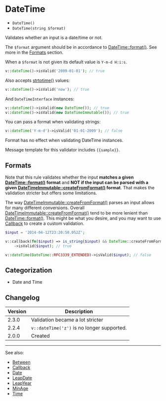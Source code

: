 # DateTime

- `DateTime()`
- `DateTime(string $format)`

Validates whether an input is a date/time or not.

The `$format` argument should be in accordance to [DateTime::format()][]. See more in the [Formats](#formats) section.

When a `$format` is not given its default value is `Y-m-d H:i:s`.

```php
v::dateTime()->isValid('2009-01-01'); // true
```

Also accepts [strtotime()](http://php.net/strtotime) values:

```php
v::dateTime()->isValid('now'); // true
```

And `DateTimeInterface` instances:

```php
v::dateTime()->isValid(new DateTime()); // true
v::dateTime()->isValid(new DateTimeImmutable()); // true
```

You can pass a format when validating strings:

```php
v::dateTime('Y-m-d')->isValid('01-01-2009'); // false
```

Format has no effect when validating DateTime instances.

Message template for this validator includes `{{sample}}`.

## Formats

Note that this rule validates whether the input **matches a given [DateTime::format()][] format** and **NOT if the input
can be parsed with a given [DateTimeImmutable::createFromFormat()][] format**. That makes the validation stricter but
offers some limitations.

The way [DateTimeImmutable::createFromFormat()][] parses an input allows for many different conversions. Overall
[DateTimeImmutable::createFromFormat()][] tend to be more lenient than [DateTime::format()][]. This might be what
you desire, and you may want to use [Callback](Callback.md) to create a custom validation.

```php
$input = '2014-04-12T23:20:50.052Z';

v::callback(fn($input) => is_string($input) && DateTime::createFromFormat(DateTime::RFC3339_EXTENDED, $input))
    ->isValid($input); // true

v::dateTime(DateTime::RFC3339_EXTENDED)->isValid($input); // false
```

## Categorization

- Date and Time

## Changelog

| Version | Description                                |
|---------|--------------------------------------------|
| 2.3.0   | Validation became a lot stricter           |
| 2.2.4   | `v::dateTime('z')` is no longer supported. |
| 2.0.0   | Created                                    |

***
See also:

- [Between](Between.md)
- [Callback](Callback.md)
- [Date](Date.md)
- [LeapDate](LeapDate.md)
- [LeapYear](LeapYear.md)
- [MinAge](MinAge.md)
- [Time](Time.md)

[DateTimeImmutable::createFromFormat()]: https://www.php.net/datetimeimmutable.createfromformat
[DateTime::format()]: https://www.php.net/datetime.format
